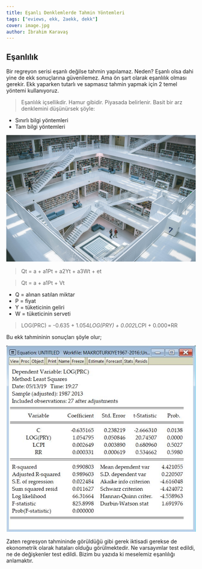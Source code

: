 ```yaml
---
title: Eşanlı Denklemlerde Tahmin Yöntemleri
tags: ["eviews, ekk, 2aekk, dekk"]
cover: image.jpg
author: İbrahim Karavaş
---
```

## Eşanlılık
Bir regreyon serisi eşanlı değilse tahmin yapılamaz. Neden? Eşanlı olsa dahi yine de ekk sonuçlarına güvenilemez. Ama ön şart olarak eşanlılık olması gerekir. Ekk yaparken tutarlı ve sapmasız tahmin yapmak için 2 temel yöntemi kullanıyoruz. 

>Eşanlılık içsellikdir. Hamur gibidir. Piyasada belirlenir. Basit bir arz denklemini düşünürsek şöyle:

- Sınırlı bilgi yöntemleri
- Tam bilgi yöntemleri

![library](image3.jpg)


>Qt = a + a1Pt + a2Yt + a3Wt + et

>Qt = a + a1Pt + Vt

- Q = alınan satılan miktar
- P = fiyat
- Y = tüketicinin geliri
- W = tüketicinin serveti

> LOG(PRC) = -0.635 + 1.054*LOG(PRY) + 0.002*LCPI + 0.000*RR

Bu ekk tahmininin sonuçları şöyle olur;

![tahmin](equation.jpg)

Zaten regresyon tahmininde görüldüğü gibi gerek iktisadi gerekse de ekonometrik olarak hataları olduğu görülmektedir. Ne varsayımlar test edildi, ne de değişkenler test edildi. Bizim bu yazıda ki meselemiz eşanlılığı anlamaktır. 

